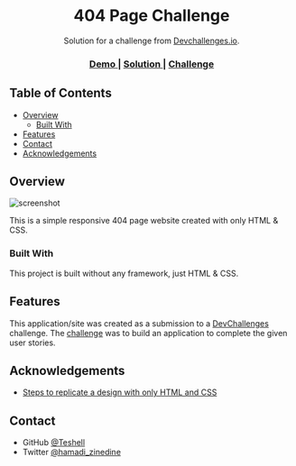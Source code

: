 <!-- Please update value in the {}  -->

<h1 align="center">404 Page Challenge</h1>

<div align="center">
   Solution for a challenge from  <a href="http://devchallenges.io" target="_blank">Devchallenges.io</a>.
</div>

<div align="center">
  <h3>
    <a href="https://brave-hopper-05fcd1.netlify.app">
      Demo
    </a>
    <span> | </span>
    <a href="https://devchallenges.io/solutions/ayHxgw3c7Y5TC9MkM9Nf">
      Solution
    </a>
    <span> | </span>
    <a href="https://devchallenges.io/challenges/wBunSb7FPrIepJZAg0sY">
      Challenge
    </a>
  </h3>
</div>

<!-- TABLE OF CONTENTS -->

## Table of Contents

- [Overview](#overview)
  - [Built With](#built-with)
- [Features](#features)
- [Contact](#contact)
- [Acknowledgements](#acknowledgements)

<!-- OVERVIEW -->

## Overview

![screenshot](https://user-images.githubusercontent.com/34944685/130826586-be38319a-8db4-4dac-b74e-9fc4dc3958a5.jpeg)

This is a simple responsive 404 page website created with only HTML & CSS.

### Built With

<!-- This section should list any major frameworks that you built your project using. Here are a few examples.-->

This project is built without any framework, just HTML & CSS.

## Features

<!-- List the features of your application or follow the template. Don't share the figma file here :) -->

This application/site was created as a submission to a [DevChallenges](https://devchallenges.io/challenges) challenge. The [challenge](https://devchallenges.io/challenges/wBunSb7FPrIepJZAg0sY) was to build an application to complete the given user stories.

## Acknowledgements

<!-- This section should list any articles or add-ons/plugins that helps you to complete the project. This is optional but it will help you in the future. For exmpale -->

- [Steps to replicate a design with only HTML and CSS](https://devchallenges-blogs.web.app/how-to-replicate-design/)

## Contact

- GitHub [@Teshell](https://github.com/Teshell)
- Twitter [@hamadi_zinedine](https://twitter.com/hamadi_zinedine)
